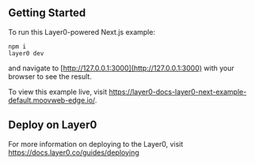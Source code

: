 ## Getting Started

To run this Layer0-powered Next.js example:

```
npm i
layer0 dev
```

and navigate to [http://127.0.0.1:3000](http://127.0.0.1:3000) with your browser to see the result.

To view this example live, visit https://layer0-docs-layer0-next-example-default.moovweb-edge.io/.

## Deploy on Layer0

For more information on deploying to the Layer0, visit https://docs.layer0.co/guides/deploying
